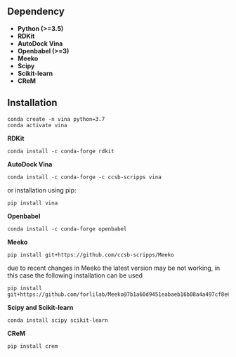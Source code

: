 ## Dependency
* **Python (>=3.5)**
* **RDKit**  
* **AutoDock Vina** 
* **Openbabel (>=3)**
* **Meeko**
* **Scipy**
* **Scikit-learn**
* **CReM**

## Installation
```
conda create -n vina python=3.7
conda activate vina
```

**RDKit**
```
conda install -c conda-forge rdkit
```


**AutoDock Vina**
```
conda install -c conda-forge -c ccsb-scripps vina 
``` 

or installation using pip:

```
pip install vina
```    


**Openbabel**
```
conda install -c conda-forge openbabel
```

**Meeko**
```
pip install git+https://github.com/ccsb-scripps/Meeko
```
due to recent changes in Meeko the latest version may be not working, in this case the following installation can be used
```
pip install git+https://github.com/forlilab/Meeko@7b1a60d9451eabaeb16b08a4a497cf8e695acc63
```

**Scipy and Scikit-learn**
```
conda install scipy scikit-learn
```

**CReM**
```
pip install crem
```